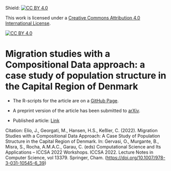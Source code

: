 Shield: [![CC BY 4.0][cc-by-shield]][cc-by]

This work is licensed under a
[Creative Commons Attribution 4.0 International License][cc-by].

[![CC BY 4.0][cc-by-image]][cc-by]

[cc-by]: http://creativecommons.org/licenses/by/4.0/
[cc-by-image]: https://i.creativecommons.org/l/by/4.0/88x31.png
[cc-by-shield]: https://img.shields.io/badge/License-CC%20BY%204.0-lightgrey.svg


# Migration studies with a Compositional Data approach: a case study of population structure in the Capital Region of Denmark

- The R-scripts for the article are on a [GitHub Page](https://javiereliomedina.github.io/CoDa_migr_cph/).

- A preprint version of the article has been submitted to [arXiv](https://arxiv.org/abs/2201.02451).  

- Published article: [Link](https://doi.org/10.1007/978-3-031-10545-6_39)

Citation: Elío, J., Georgati, M., Hansen, H.S., Keßler, C. (2022). Migration Studies with a Compositional Data Approach: A Case Study of Population Structure in the Capital Region of Denmark. In: Gervasi, O., Murgante, B., Misra, S., Rocha, A.M.A.C., Garau, C. (eds) Computational Science and Its Applications – ICCSA 2022 Workshops. ICCSA 2022. Lecture Notes in Computer Science, vol 13379. Springer, Cham. (https://doi.org/10.1007/978-3-031-10545-6_39)
